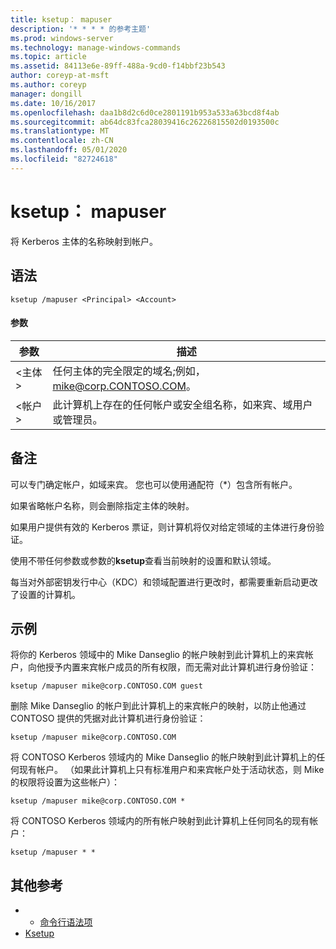 ```yaml
---
title: ksetup： mapuser
description: '* * * * 的参考主题'
ms.prod: windows-server
ms.technology: manage-windows-commands
ms.topic: article
ms.assetid: 84113e6e-89ff-488a-9cd0-f14bbf23b543
author: coreyp-at-msft
ms.author: coreyp
manager: dongill
ms.date: 10/16/2017
ms.openlocfilehash: daa1b8d2c6d0ce2801191b953a533a63bcd8f4ab
ms.sourcegitcommit: ab64dc83fca28039416c26226815502d0193500c
ms.translationtype: MT
ms.contentlocale: zh-CN
ms.lasthandoff: 05/01/2020
ms.locfileid: "82724618"
---
```

# <a name="ksetupmapuser"></a>ksetup： mapuser



将 Kerberos 主体的名称映射到帐户。

## <a name="syntax"></a>语法

```
ksetup /mapuser <Principal> <Account>
```

#### <a name="parameters"></a>参数

|  参数   |                                                   描述                                                   |
|--------------|-----------------------------------------------------------------------------------------------------------------|
| \<主体> |              任何主体的完全限定的域名;例如， mike@corp.CONTOSO.COM。              |
|  \<帐户>  | 此计算机上存在的任何帐户或安全组名称，如来宾、域用户或管理员。 |

## <a name="remarks"></a>备注

可以专门确定帐户，如域来宾。 您也可以使用通配符（*）包含所有帐户。

如果省略帐户名称，则会删除指定主体的映射。

如果用户提供有效的 Kerberos 票证，则计算机将仅对给定领域的主体进行身份验证。

使用不带任何参数或参数的**ksetup**查看当前映射的设置和默认领域。

每当对外部密钥发行中心（KDC）和领域配置进行更改时，都需要重新启动更改了设置的计算机。

## <a name="examples"></a>示例

将你的 Kerberos 领域中的 Mike Danseglio 的帐户映射到此计算机上的来宾帐户，向他授予内置来宾帐户成员的所有权限，而无需对此计算机进行身份验证：
```
ksetup /mapuser mike@corp.CONTOSO.COM guest
```
删除 Mike Danseglio 的帐户到此计算机上的来宾帐户的映射，以防止他通过 CONTOSO 提供的凭据对此计算机进行身份验证：
```
ksetup /mapuser mike@corp.CONTOSO.COM 
```
将 CONTOSO Kerberos 领域内的 Mike Danseglio 的帐户映射到此计算机上的任何现有帐户。 （如果此计算机上只有标准用户和来宾帐户处于活动状态，则 Mike 的权限将设置为这些帐户）：
```
ksetup /mapuser mike@corp.CONTOSO.COM *
```
将 CONTOSO Kerberos 领域内的所有帐户映射到此计算机上任何同名的现有帐户：
```
ksetup /mapuser * *
```

## <a name="additional-references"></a>其他参考

-   - [命令行语法项](command-line-syntax-key.md)
-   [Ksetup](ksetup.md)